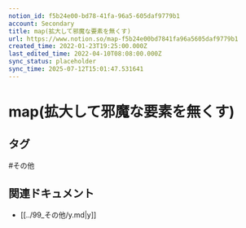 ```yaml
---
notion_id: f5b24e00-bd78-41fa-96a5-605daf9779b1
account: Secondary
title: map(拡大して邪魔な要素を無くす)
url: https://www.notion.so/map-f5b24e00bd7841fa96a5605daf9779b1
created_time: 2022-01-23T19:25:00.000Z
last_edited_time: 2022-04-10T08:08:00.000Z
sync_status: placeholder
sync_time: 2025-07-12T15:01:47.531641
---
```

# map(拡大して邪魔な要素を無くす)


## タグ

#その他 

## 関連ドキュメント

- [[../99_その他/y.md|y]]
